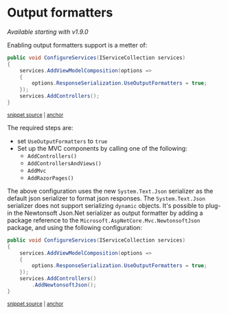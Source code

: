 # Output formatters

_Available starting with v1.9.0_

Enabling output formatters support is a metter of:

<!-- snippet: use-output-formatters -->
<a id='snippet-use-output-formatters'></a>
```cs
public void ConfigureServices(IServiceCollection services)
{
    services.AddViewModelComposition(options =>
    {
        options.ResponseSerialization.UseOutputFormatters = true;
    });
    services.AddControllers();
}
```
<sup><a href='/src/Snippets/Serialization/UseOutputFormatters.cs#L8-L17' title='Snippet source file'>snippet source</a> | <a href='#snippet-use-output-formatters' title='Start of snippet'>anchor</a></sup>
<!-- endSnippet -->

The required steps are:

- set `UseOutputFormatters` to `true`
- Set up the MVC components by calling one of the following:
  - `AddControllers()`
  - `AddControllersAndViews()`
  - `AddMvc`
  - `AddRazorPages()`

The above configuration uses the new `System.Text.Json` serializer as the default json serializer to format json responses. The `System.Text.Json` serializer does not support serializing `dynamic` objects. It's possible to plug-in the Newtonsoft Json.Net serializer as output formatter by adding a package reference to the `Microsoft.AspNetCore.Mvc.NewtonsoftJson` package, and using the following configuration:

<!-- snippet: use-newtonsoft-output-formatters -->
<a id='snippet-use-newtonsoft-output-formatters'></a>
```cs
public void ConfigureServices(IServiceCollection services)
{
    services.AddViewModelComposition(options =>
    {
        options.ResponseSerialization.UseOutputFormatters = true;
    });
    services.AddControllers()
        .AddNewtonsoftJson();
}
```
<sup><a href='/src/Snippets/Serialization/UseOutputFormatters.cs#L22-L32' title='Snippet source file'>snippet source</a> | <a href='#snippet-use-newtonsoft-output-formatters' title='Start of snippet'>anchor</a></sup>
<!-- endSnippet -->
